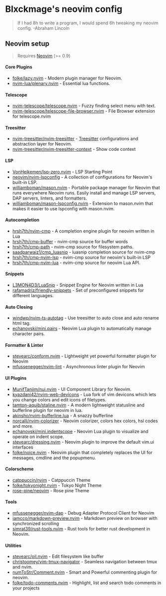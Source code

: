 # Blxckmage's neovim config

> If I had 8h to write a program, I would spend 6h tweaking my neovim config. -Abraham Lincoln

## Neovim setup

> Requires [Neovim](https://neovim.io/) (>= 0.9)

#### Core Plugins

- [folke/lazy.nvim](https://github.com/folke/lazy.nvim) - Modern plugin manager for Neovim.
- [nvim-lua/plenary.nvim](https://github.com/nvim-lua/plenary.nvim) - Essential lua functions.

#### Telescope

- [nvim-telescope/telescope.nvim](https://github.com/nvim-telescope/telescope.nvim) - Fuzzy finding select menu with text.
- [nvim-telescope/telescope-file-browser.nvim](https://github.com/nvim-telescope/telescope-file-browser.nvim) - File Browser extension for telescope.nvim

#### Treesitter

- [nvim-treesitter/nvim-treesitter](https://github.com/nvim-treesitter/nvim-treesitter) - [Treesitter](https://github.com/tree-sitter/tree-sitter) configurations and abstraction layer for Neovim.
- [nvim-treesitter/nvim-treesitter-context](https://github.com/nvim-treesitter/nvim-treesitter-context) - Show code context

#### LSP

- [VonHeikemen/lsp-zero.nvim](https://github.com/VonHeikemen/lsp-zero.nvim/) - LSP Starting Point
- [neovim/nvim-lspconfig](https://github.com/neovim/nvim-lspconfig) - A collection of configurations for Neovim's built-in LSP.
- [williamboman/mason.nvim](https://github.com/williamboman/mason.nvim) - Portable package manager for Neovim that runs everywhere Neovim runs. Easily install and manage LSP servers, DAP servers, linters, and formatters.
- [williamboman/mason-lspconfig.nvim](https://github.com/williamboman/mason-lspconfig.nvim) - Extension to mason.nvim that makes it easier to use lspconfig with mason.nvim.

#### Autocompletion

- [hrsh7th/nvim-cmp](https://github.com/hrsh7th/nvim-cmp) - A completion engine plugin for neovim written in Lua
- [hrsh7th/cmp-buffer](https://github.com/hrsh7th/cmp-buffer) - nvim-cmp source for buffer words
- [hrsh7th/cmp-path](https://github.com/hrsh7th/cmp-path) - nvim-cmp source for filesystem paths.
- [saadparwaiz1/cmp_luasnip](https://github.com/saadparwaiz1/cmp_luasnip) - luasnip completion source for nvim-cmp
- [hrsh7th/cmp-nvim-lsp](https://github.com/hrsh7th/cmp-nvim-lsp) - nvim-cmp source for neovim's built-in LSP
- [hrsh7th/cmp-nvim-lua](https://github.com/hrsh7th/cmp-nvim-lua) - nvim-cmp source for neovim Lua API.

#### Snippets

- [L3MON4D3/LuaSnip](https://github.com/L3MON4D3/LuaSnip) - Snippet Engine for Neovim written in Lua
- [rafamadriz/friendly-snippets](https://github.com/rafamadriz/friendly-snippets) - Set of preconfigured snippets for different languages.

#### Auto Closing

- [windwp/nvim-ts-autotag](https://github.com/windwp/nvim-ts-autotag) - Use treesitter to auto close and auto rename html tag.
- [echanovski/mini.pairs](https://github.com/echasnovski/mini.pairs) - Neovim Lua plugin to automatically manage character pairs.

#### Formatter & Linter

- [stevearc/conform.nvim](https://github.com/stevearc/conform.nvim) - Lightweight yet powerful formatter plugin for Neovim
- [mfussenegger/nvim-lint](https://github.com/mfussenegger/nvim-lint) - Asynchronous linter plugin for Neovim

#### UI Plugins

- [MunifTanjim/nui.nvim](https://github.com/MunifTanjim/nui.nvim) - UI Component Library for Neovim.
- [kyazdani42/nvim-web-devicons](https://github.com/kyazdani42/nvim-web-devicons) - Lua fork of vim devicons which lets you change colors and edit icons of filetypes.
- [tamton-aquib/staline.nvim](https://github.com/tamton-aquib/staline.nvim) - A modern lightweight statusline and bufferline plugin for neovim in lua.
- [akinsho/nvim-bufferline.lua](https://github.com/akinsho/nvim-bufferline.lua) - A snazzy bufferline
- [norcalli/nvim-colorizer](https://github.com/norcalli/nvim-colorizer.lua) - Neovim colorizer, colors hex colors, hsl codes and more.
- [echanovski/mini.indentscope](https://github.com/echasnovski/mini.indentscope) - Neovim Lua plugin to visualize and operate on indent scope.
- [stevearc/dressing.nvim](https://github.com/stevearc/dressing.nvim) - Neovim plugin to improve the default vim.ui interfaces
- [folke/noice.nvim](https://github.com/folke/noice.nvim) - Neovim plugin that completely replaces the UI for messages, cmdline and the popupmenu.

#### Colorscheme

- [catppuccin/nvim](https://github.com/catppuccin/nvim) - Catppuccin Theme
- [folke/tokyonight.nvim](https://github.com/folke/tokyonight.nvim) - Tokyo Night Theme
- [rose-pine/neovim](https://github.com/rosepin/neovim) - Rose pine Theme

#### Tools

- [mfussenegger/nvim-dap](https://github.com/mfussenegger/nvim-dap) - Debug Adapter Protocol Client for Neovim
- [iamcco/markdown-preview.nvim](https://https://github.com/iamcco/markdown-preview.nvim) - Markdown preview on browser with synchronized scrolling
- [simrat39/rust-tools.nvim](https://github.com/simrat39/rust-tools.nvim) - Rust tools for better rust development in Neovim.

#### Utilities

- [stevearc/oil.nvim](https://github.com/stevearc/oil.nvim) - Edit filesystem like buffer
- [christoomey/vim-tmux-navigator](https://github.com/christoomey/vim-tmux-navigation) - Seamless navigation between tmux and nvim.
- [numToStr/Comment.nvim](https://github.com/numToStr/Comment.nvim) - Smart and Powerful commenting plugin for neovim.
- [folke/todo-comments.nvim](https://github.com/folke/todo-comments.nvim) - Highlight, list and search todo comments in your projects
